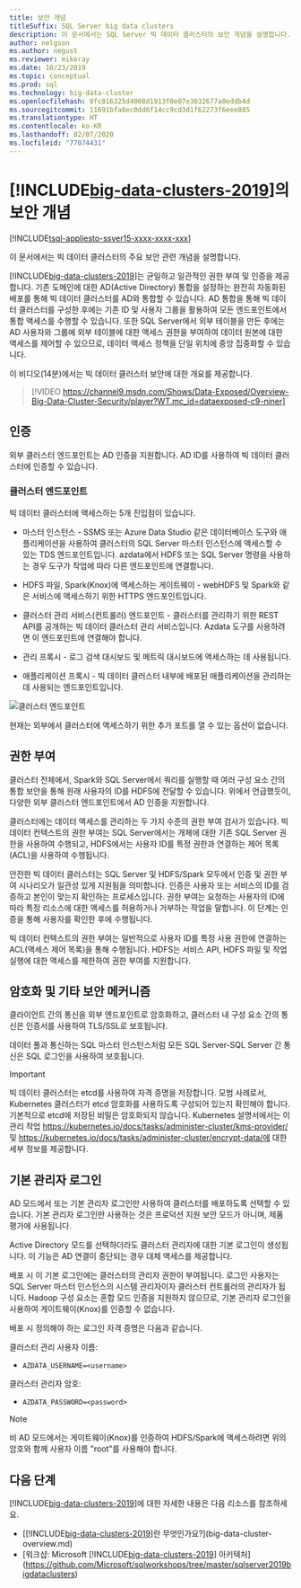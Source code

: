 ```yaml
---
title: 보안 개념
titleSuffix: SQL Server big data clusters
description: 이 문서에서는 SQL Server 빅 데이터 클러스터의 보안 개념을 설명합니다. 이 내용에는 클러스터 엔드포인트 및 클러스터 인증 설명이 포함됩니다.
author: nelgson
ms.author: negust
ms.reviewer: mikeray
ms.date: 10/23/2019
ms.topic: conceptual
ms.prod: sql
ms.technology: big-data-cluster
ms.openlocfilehash: 0fc816325d4008d1913f0e07e3032677a0eddb4d
ms.sourcegitcommit: 11691bfa8ec0dd6f14cc9cd3d1f62273f6eee885
ms.translationtype: HT
ms.contentlocale: ko-KR
ms.lasthandoff: 02/07/2020
ms.locfileid: "77074431"
---
```

# <a name="security-concepts-for-big-data-clusters-2019"></a>[!INCLUDE[big-data-clusters-2019](../includes/ssbigdataclusters-ss-nover.md)]의 보안 개념

[!INCLUDE[tsql-appliesto-ssver15-xxxx-xxxx-xxx](../includes/tsql-appliesto-ssver15-xxxx-xxxx-xxx.md)]

이 문서에서는 빅 데이터 클러스터의 주요 보안 관련 개념을 설명합니다.

[!INCLUDE[big-data-clusters-2019](../includes/ssbigdataclusters-ss-nover.md)]는 균일하고 일관적인 권한 부여 및 인증을 제공합니다. 기존 도메인에 대한 AD(Active Directory) 통합을 설정하는 완전히 자동화된 배포를 통해 빅 데이터 클러스터를 AD와 통합할 수 있습니다. AD 통합을 통해 빅 데이터 클러스터를 구성한 후에는 기존 ID 및 사용자 그룹을 활용하여 모든 엔드포인트에서 통합 액세스를 수행할 수 있습니다. 또한 SQL Server에서 외부 테이블을 만든 후에는 AD 사용자와 그룹에 외부 테이블에 대한 액세스 권한을 부여하여 데이터 원본에 대한 액세스를 제어할 수 있으므로, 데이터 액세스 정책을 단일 위치에 중앙 집중화할 수 있습니다.

이 비디오(14분)에서는 빅 데이터 클러스터 보안에 대한 개요를 제공합니다.

> [!VIDEO https://channel9.msdn.com/Shows/Data-Exposed/Overview-Big-Data-Cluster-Security/player?WT.mc_id=dataexposed-c9-niner]


## <a name="authentication"></a>인증

외부 클러스터 엔드포인트는 AD 인증을 지원합니다. AD ID를 사용하여 빅 데이터 클러스터에 인증할 수 있습니다.

### <a name="cluster-endpoints"></a>클러스터 엔드포인트

빅 데이터 클러스터에 액세스하는 5개 진입점이 있습니다.

* 마스터 인스턴스 - SSMS 또는 Azure Data Studio 같은 데이터베이스 도구와 애플리케이션을 사용하여 클러스터의 SQL Server 마스터 인스턴스에 액세스할 수 있는 TDS 엔드포인트입니다. azdata에서 HDFS 또는 SQL Server 명령을 사용하는 경우 도구가 작업에 따라 다른 엔드포인트에 연결합니다.

* HDFS 파일, Spark(Knox)에 액세스하는 게이트웨이 - webHDFS 및 Spark와 같은 서비스에 액세스하기 위한 HTTPS 엔드포인트입니다.

* 클러스터 관리 서비스(컨트롤러) 엔드포인트 - 클러스터를 관리하기 위한 REST API를 공개하는 빅 데이터 클러스터 관리 서비스입니다. Azdata 도구를 사용하려면 이 엔드포인트에 연결해야 합니다.

* 관리 프록시 - 로그 검색 대시보드 및 메트릭 대시보드에 액세스하는 데 사용됩니다.

* 애플리케이션 프록시 - 빅 데이터 클러스터 내부에 배포된 애플리케이션을 관리하는 데 사용되는 엔드포인트입니다.

![클러스터 엔드포인트](media/concept-security/cluster_endpoints.png)

현재는 외부에서 클러스터에 액세스하기 위한 추가 포트를 열 수 있는 옵션이 없습니다.

## <a name="authorization"></a>권한 부여

클러스터 전체에서, Spark와 SQL Server에서 쿼리를 실행할 때 여러 구성 요소 간의 통합 보안을 통해 원래 사용자의 ID를 HDFS에 전달할 수 있습니다. 위에서 언급했듯이, 다양한 외부 클러스터 엔드포인트에서 AD 인증을 지원합니다.

클러스터에는 데이터 액세스를 관리하는 두 가지 수준의 권한 부여 검사가 있습니다. 빅 데이터 컨텍스트의 권한 부여는 SQL Server에서는 개체에 대한 기존 SQL Server 권한을 사용하여 수행되고, HDFS에서는 사용자 ID를 특정 권한과 연결하는 제어 목록(ACL)을 사용하여 수행됩니다.

안전한 빅 데이터 클러스터는 SQL Server 및 HDFS/Spark 모두에서 인증 및 권한 부여 시나리오가 일관성 있게 지원됨을 의미합니다. 인증은 사용자 또는 서비스의 ID를 검증하고 본인이 맞는지 확인하는 프로세스입니다. 권한 부여는 요청하는 사용자의 ID에 따라 특정 리소스에 대한 액세스를 허용하거나 거부하는 작업을 말합니다. 이 단계는 인증을 통해 사용자를 확인한 후에 수행됩니다.

빅 데이터 컨텍스트의 권한 부여는 일반적으로 사용자 ID를 특정 사용 권한에 연결하는 ACL(액세스 제어 목록)을 통해 수행됩니다. HDFS는 서비스 API, HDFS 파일 및 작업 실행에 대한 액세스를 제한하여 권한 부여를 지원합니다.

## <a name="encryption-and-other-security-mechanisms"></a>암호화 및 기타 보안 메커니즘

클라이언트 간의 통신을 외부 엔드포인트로 암호화하고, 클러스터 내 구성 요소 간의 통신은 인증서를 사용하여 TLS/SSL로 보호됩니다.

데이터 풀과 통신하는 SQL 마스터 인스턴스처럼 모든 SQL Server-SQL Server 간 통신은 SQL 로그인을 사용하여 보호됩니다.

> [!IMPORTANT]
>  빅 데이터 클러스터는 etcd를 사용하여 자격 증명을 저장합니다. 모범 사례로서, Kubernetes 클러스터가 etcd 암호화를 사용하도록 구성되어 있는지 확인해야 합니다. 기본적으로 etcd에 저장된 비밀은 암호화되지 않습니다. Kubernetes 설명서에서는 이 관리 작업 https://kubernetes.io/docs/tasks/administer-cluster/kms-provider/ 및 https://kubernetes.io/docs/tasks/administer-cluster/encrypt-data/에 대한 세부 정보를 제공합니다.


## <a name="basic-administrator-login"></a>기본 관리자 로그인

AD 모드에서 또는 기본 관리자 로그인만 사용하여 클러스터를 배포하도록 선택할 수 있습니다. 기본 관리자 로그인만 사용하는 것은 프로덕션 지원 보안 모드가 아니며, 제품 평가에 사용됩니다.

Active Directory 모드를 선택하더라도 클러스터 관리자에 대한 기본 로그인이 생성됩니다. 이 기능은 AD 연결이 중단되는 경우 대체 액세스를 제공합니다.

배포 시 이 기본 로그인에는 클러스터의 관리자 권한이 부여됩니다. 로그인 사용자는 SQL Server 마스터 인스턴스의 시스템 관리자이자 클러스터 컨트롤러의 관리자가 됩니다.
Hadoop 구성 요소는 혼합 모드 인증을 지원하지 않으므로, 기본 관리자 로그인을 사용하여 게이트웨이(Knox)를 인증할 수 없습니다.

배포 시 정의해야 하는 로그인 자격 증명은 다음과 같습니다.

클러스터 관리 사용자 이름:
 + `AZDATA_USERNAME=<username>`

클러스터 관리자 암호:  
 + `AZDATA_PASSWORD=<password>`

> [!NOTE]
> 비 AD 모드에서는 게이트웨이(Knox)를 인증하여 HDFS/Spark에 액세스하려면 위의 암호와 함께 사용자 이름 "root"를 사용해야 합니다.

## <a name="next-steps"></a>다음 단계

[!INCLUDE[big-data-clusters-2019](../includes/ssbigdataclusters-ss-nover.md)]에 대한 자세한 내용은 다음 리소스를 참조하세요.

- [[!INCLUDE[big-data-clusters-2019](../includes/ssbigdataclusters-ver15.md)]란 무엇인가요?](big-data-cluster-overview.md)
- [워크샵: Microsoft [!INCLUDE[big-data-clusters-2019](../includes/ssbigdataclusters-ss-nover.md)] 아키텍처](https://github.com/Microsoft/sqlworkshops/tree/master/sqlserver2019bigdataclusters)
